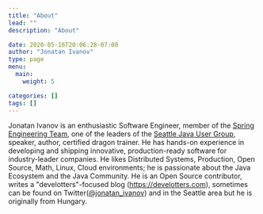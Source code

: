 ```yaml
---
title: "About"
lead: ""
description: "About"

date: 2020-05-16T20:06:28-07:00
author: "Jonatan Ivanov"
type: page
menu:
  main:
    weight: 5

categories: []
tags: []
---
```


Jonatan Ivanov is an enthusiastic Software Engineer, member of the [Spring Engineering Team](https://spring.io/team), one of the leaders of the [Seattle Java User Group](https://www.seajug.org/), speaker, author, certified dragon trainer.
He has hands-on experience in developing and shipping innovative, production-ready software for industry-leader companies. He likes Distributed Systems, Production, Open Source, Math, Linux, Cloud environments; he is passionate about the Java Ecosystem and the Java Community.
He is an Open Source contributor, writes a "develotters"-focused blog (https://develotters.com), sometimes can be found on Twitter([@jonatan_ivanov](https://twitter.com/jonatan_ivanov)) and in the Seattle area but he is originally from Hungary.
